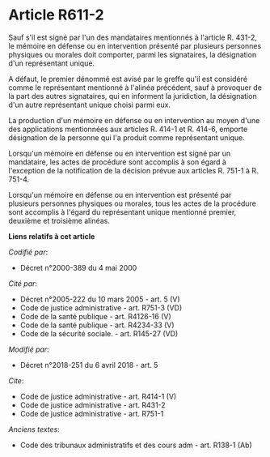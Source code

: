 # Article R611-2

Sauf s'il est signé par l'un des mandataires mentionnés à l'article R. 431-2, le mémoire en défense ou en intervention
présenté par plusieurs personnes physiques ou morales doit comporter, parmi les signataires, la désignation d'un représentant
unique. 

A défaut, le premier dénommé est avisé par le greffe qu'il est considéré comme le représentant mentionné à l'alinéa
précédent, sauf à provoquer de la part des autres signataires, qui en informent la juridiction, la désignation d'un autre
représentant unique choisi parmi eux. 

La production d'un mémoire en défense ou en intervention au moyen d'une des applications mentionnées aux articles R. 414-1 et
R. 414-6, emporte désignation de la personne qui l'a produit comme représentant unique. 

Lorsqu'un mémoire en défense ou en intervention est signé par un mandataire, les actes de procédure sont accomplis à son
égard à l'exception de la notification de la décision prévue aux articles R. 751-1 à R. 751-4. 

Lorsqu'un mémoire en défense ou en intervention est présenté par plusieurs personnes physiques ou morales, tous les actes de
la procédure sont accomplis à l'égard du représentant unique mentionné premier, deuxième et troisième alinéas.

**Liens relatifs à cet article**

_Codifié par_:

  - Décret n°2000-389 du 4 mai 2000

_Cité par_:

  - Décret n°2005-222 du 10 mars 2005 - art. 5 (V)
  - Code de justice administrative - art. R751-3 (VD)
  - Code de la santé publique - art. R4126-16 (V)
  - Code de la santé publique - art. R4234-33 (V)
  - Code de la sécurité sociale. - art. R145-27 (VD)

_Modifié par_:

  - Décret n°2018-251 du 6 avril 2018 - art. 5

_Cite_:

  - Code de justice administrative - art. R414-1 (V)
  - Code de justice administrative - art. R431-2
  - Code de justice administrative - art. R751-1

_Anciens textes_:

  - Code des tribunaux administratifs et des cours adm - art. R138-1 (Ab)
